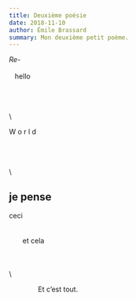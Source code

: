 ```yaml
---
title: Deuxième poésie
date: 2018-11-10
author: Émile Brassard
summary: Mon deuxième petit poème.
---
```


_Re-_
\
\
&nbsp;&nbsp;&nbsp;hello

\
\
\
\

W o r l d

\
\
\
\

## je pense

ceci
\
\
\
&nbsp;&nbsp;&nbsp;&nbsp;&nbsp;&nbsp;
et cela
\
\
\
\
\

&nbsp;&nbsp;&nbsp;&nbsp;&nbsp;&nbsp;&nbsp;&nbsp;&nbsp;&nbsp;&nbsp;&nbsp;&nbsp;&nbsp;
Et c’est tout.
